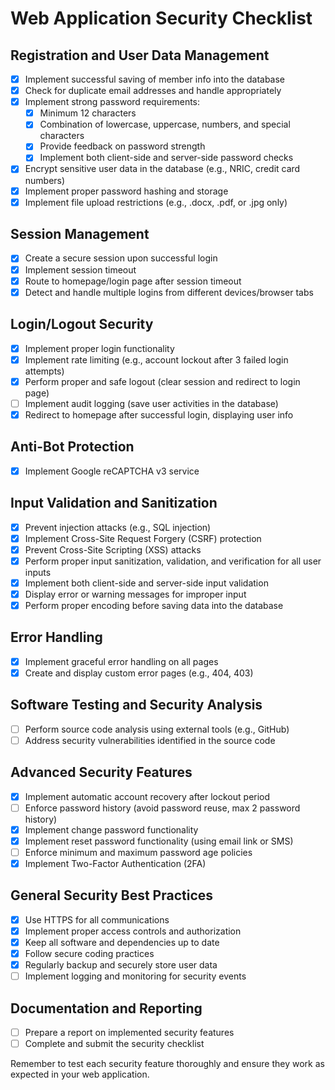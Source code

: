 # Web Application Security Checklist

## Registration and User Data Management
- [x] Implement successful saving of member info into the database
- [x] Check for duplicate email addresses and handle appropriately
- [x] Implement strong password requirements:
  - [x] Minimum 12 characters
  - [x] Combination of lowercase, uppercase, numbers, and special characters
  - [x] Provide feedback on password strength
  - [x] Implement both client-side and server-side password checks
- [x] Encrypt sensitive user data in the database (e.g., NRIC, credit card numbers)
- [x] Implement proper password hashing and storage
- [x] Implement file upload restrictions (e.g., .docx, .pdf, or .jpg only)

## Session Management
- [x] Create a secure session upon successful login
- [x] Implement session timeout
- [x] Route to homepage/login page after session timeout
- [x] Detect and handle multiple logins from different devices/browser tabs

## Login/Logout Security
- [x] Implement proper login functionality
- [x] Implement rate limiting (e.g., account lockout after 3 failed login attempts)
- [x] Perform proper and safe logout (clear session and redirect to login page)
- [ ] Implement audit logging (save user activities in the database)
- [x] Redirect to homepage after successful login, displaying user info

## Anti-Bot Protection
- [x] Implement Google reCAPTCHA v3 service

## Input Validation and Sanitization
- [x] Prevent injection attacks (e.g., SQL injection)
- [x] Implement Cross-Site Request Forgery (CSRF) protection
- [x] Prevent Cross-Site Scripting (XSS) attacks
- [x] Perform proper input sanitization, validation, and verification for all user inputs
- [x] Implement both client-side and server-side input validation
- [x] Display error or warning messages for improper input
- [x] Perform proper encoding before saving data into the database

## Error Handling
- [x] Implement graceful error handling on all pages
- [x] Create and display custom error pages (e.g., 404, 403)

## Software Testing and Security Analysis
- [ ] Perform source code analysis using external tools (e.g., GitHub)
- [ ] Address security vulnerabilities identified in the source code

## Advanced Security Features
- [x] Implement automatic account recovery after lockout period
- [ ] Enforce password history (avoid password reuse, max 2 password history)
- [x] Implement change password functionality
- [x] Implement reset password functionality (using email link or SMS)
- [ ] Enforce minimum and maximum password age policies
- [x] Implement Two-Factor Authentication (2FA)

## General Security Best Practices
- [x] Use HTTPS for all communications
- [x] Implement proper access controls and authorization
- [x] Keep all software and dependencies up to date
- [x] Follow secure coding practices
- [x] Regularly backup and securely store user data
- [ ] Implement logging and monitoring for security events

## Documentation and Reporting
- [ ] Prepare a report on implemented security features
- [ ] Complete and submit the security checklist

Remember to test each security feature thoroughly and ensure they work as expected in your web application.
